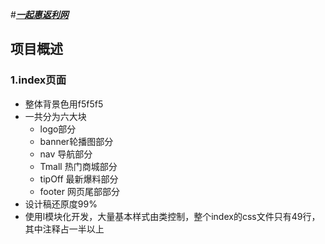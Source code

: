#[***一起惠返利网***](https://yan7.github.io/webMobile/)

## 项目概述

### 1.index页面

- 整体背景色用f5f5f5
- 一共分为六大块
	+ logo部分
	+ banner轮播图部分
	+ nav 导航部分
	+ Tmall 热门商城部分
	+ tipOff 最新爆料部分
	+ footer 网页尾部部分
- 设计稿还原度99%
- 使用l模块化开发，大量基本样式由类控制，整个index的css文件只有49行，其中注释占一半以上
